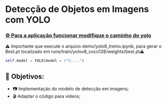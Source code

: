 # **Detecção de Objetos em Imagens com YOLO**
### [⚙️ Para a aplicação funcionar modifique o caminho do yolo](./demo/flaskr/detection.py#L7) 


⚠️ Importante que execute o arquivo demo/yolo8_treino.ipynb, para gerar o Best.pt localizado em runs/train/yolov8_coco128/weights/best.pt⚠️ 

```python
self.model = YOLO(model = r"C:...")
```
## 🎯 Objetivos:
  - 📷 Implementação do modelo de detecção em imagens;
  - 🎬 Adaptar o código para vídeos;
